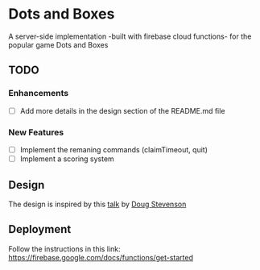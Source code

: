 # Dots and Boxes
A server-side implementation -built with firebase cloud functions- for the popular game Dots and Boxes

## TODO
### Enhancements
- [ ] Add more details in the design section of the README.md file

### New Features
- [ ] Implement the remaning commands (claimTimeout, quit)
- [ ] Implement a scoring system

## Design
The design is inspired by this [talk](https://www.youtube.com/watch?v=eWj6dxfN63g) by [Doug Stevenson](https://github.com/CodingDoug)


## Deployment
Follow the instructions in this link: https://firebase.google.com/docs/functions/get-started
